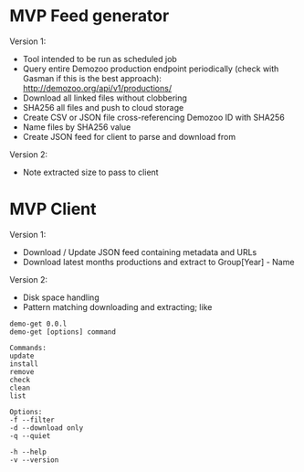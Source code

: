 # MVP Feed generator

Version 1:
- Tool intended to be run as scheduled job
- Query entire Demozoo production endpoint periodically (check with Gasman if this is the best approach):  http://demozoo.org/api/v1/productions/
- Download all linked files without clobbering
- SHA256 all files and push to cloud storage
- Create CSV or JSON file cross-referencing Demozoo ID with SHA256
- Name files by SHA256 value
- Create JSON feed for client to parse and download from

Version 2:
- Note extracted size to pass to client

# MVP Client

Version 1:
- Download / Update JSON feed containing metadata and URLs
- Download latest months productions and extract to Group\[Year] - Name

Version 2:
- Disk space handling
- Pattern matching downloading and extracting; like 

```
demo-get 0.0.l
demo-get [options] command

Commands:
update
install
remove
check
clean
list

Options:
-f --filter
-d --download only
-q --quiet

-h --help
-v --version

```
